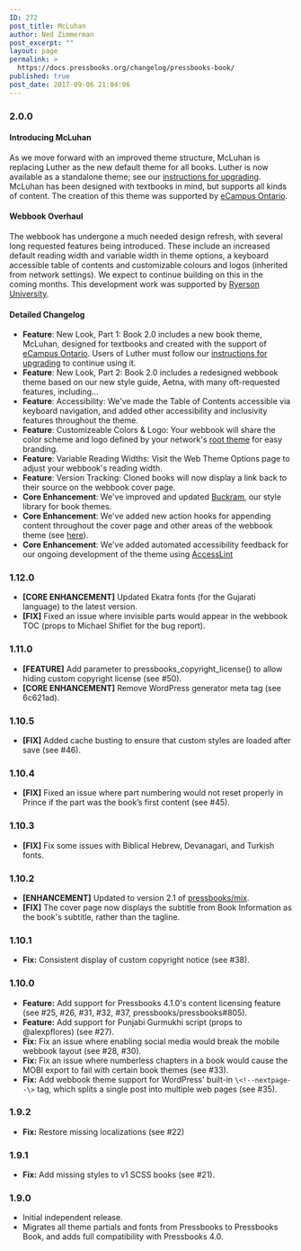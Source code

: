 ```yaml
---
ID: 272
post_title: McLuhan
author: Ned Zimmerman
post_excerpt: ""
layout: page
permalink: >
  https://docs.pressbooks.org/changelog/pressbooks-book/
published: true
post_date: 2017-09-06 21:04:06
---
```

### 2.0.0

#### Introducing McLuhan

As we move forward with an improved theme structure, McLuhan is replacing Luther as the new default theme for all books. Luther is now available as a standalone theme; see our [instructions for upgrading](https://docs.pressbooks.org/upgrading/#upgrading-to-pressbooks-5-x). McLuhan has been designed with textbooks in mind, but supports all kinds of content. The creation of this theme was supported by [eCampus Ontario](https://ecampusontario.ca).

#### Webbook Overhaul

The webbook has undergone a much needed design refresh, with several long requested features being introduced. These include an increased default reading width and variable width in theme options, a keyboard accessible table of contents and customizable colours and logos (inherited from network settings). We expect to continue building on this in the coming months. This development work was supported by [Ryerson University](https://www.ryerson.ca/).

#### Detailed Changelog

* **Feature**: New Look, Part 1: Book 2.0 includes a new book theme, McLuhan, designed for textbooks and created with the support of [eCampus Ontario](https://ecampusontario.ca). Users of Luther must follow our [instructions for upgrading](https://docs.pressbooks.org/upgrading/#upgrading-to-pressbooks-5-x) to continue using it.
* **Feature**: New Look, Part 2: Book 2.0 includes a redesigned webbook theme based on our new style guide, Aetna, with many oft-requested features, including…
* **Feature**: Accessibility: We've made the Table of Contents accessible via keyboard navigation, and added other accessibility and inclusivity features throughout the theme.
* **Feature**: Customizeable Colors & Logo: Your webbook will share the color scheme and logo defined by your network's [root theme](https://github.com/pressbooks/pressbooks-aldine) for easy branding.
* **Feature**: Variable Reading Widths: Visit the Web Theme Options page to adjust your webbook's reading width.
* **Feature**: Version Tracking: Cloned books will now display a link back to their source on the webbook cover page.
* **Core Enhancement**: We've improved and updated [Buckram](https://github.com/pressbooks/buckram/), our style library for book themes.
* **Core Enhancement**: We've added new action hooks for appending content throughout the cover page and other areas of the webbook theme (see [here](https://gist.github.com/greatislander/65c8c2db065211e1d7da85bcb26ad031)).
* **Core Enhancement**: We've added automated accessibility feedback for our ongoing development of the theme using [AccessLint](https://www.accesslint.com/)

### 1.12.0

* **[CORE ENHANCEMENT]** Updated Ekatra fonts (for the Gujarati language) to the latest version.
* **[FIX]** Fixed an issue where invisible parts would appear in the webbook TOC (props to Michael Shiflet for the bug report).

### 1.11.0

*   **[FEATURE]** Add parameter to pressbooks_copyright_license() to allow hiding custom copyright license (see #50).
*   **[CORE ENHANCEMENT]** Remove WordPress generator meta tag (see 6c621ad).

### 1.10.5

*   **[FIX]** Added cache busting to ensure that custom styles are loaded after save (see #46).

### 1.10.4

*   **[FIX]** Fixed an issue where part numbering would not reset properly in Prince if the part was the book’s first content (see #45).

### 1.10.3

*   **[FIX]** Fix some issues with Biblical Hebrew, Devanagari, and Turkish fonts.

### 1.10.2

*   **[ENHANCEMENT]** Updated to version 2.1 of [pressbooks/mix][1].
*   **[FIX]** The cover page now displays the subtitle from Book Information as the book's subtitle, rather than the tagline.

### 1.10.1

*   **Fix:** Consistent display of custom copyright notice (see #38).

### 1.10.0

*   **Feature:** Add support for Pressbooks 4.1.0's content licensing feature (see #25, #26, #31, #32, #37, pressbooks/pressbooks#805).
*   **Feature:** Add support for Punjabi Gurmukhi script (props to @alexpflores) (see #27).
*   **Fix:** Fix an issue where enabling social media would break the mobile webbook layout (see #28, #30).
*   **Fix:** Fix an issue where numberless chapters in a book would cause the MOBI export to fail with certain book themes (see #33).
*   **Fix:** Add webbook theme support for WordPress' built-in `\<!--nextpage--\>` tag, which splits a single post into multiple web pages (see #35).

### 1.9.2

*   **Fix:** Restore missing localizations (see #22)

### 1.9.1

*   **Fix:** Add missing styles to v1 SCSS books (see #21).

### 1.9.0

*   Initial independent release.
*   Migrates all theme partials and fonts from Pressbooks to Pressbooks Book, and adds full compatibility with Pressbooks 4.0.

 [1]: https://github.com/pressbooks/mix